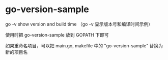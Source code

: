 # go-version-sample
go -v show version and build time （go -v 显示版本号和编译时间示例）

使用时把 go-version-sample 放到 GOPATH 下即可

如果重命名项目，可以把 main.go, makefile 中的 "go-version-sample" 替换为新的项目名
